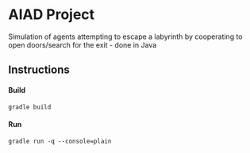 # AIAD Project

Simulation of agents attempting to escape a labyrinth by cooperating to open doors/search for the exit - done in Java

## Instructions
#### Build
```
gradle build
```

#### Run
```
gradle run -q --console=plain
```
